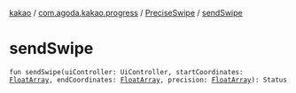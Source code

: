 [kakao](../../index.md) / [com.agoda.kakao.progress](../index.md) / [PreciseSwipe](index.md) / [sendSwipe](./send-swipe.md)

# sendSwipe

`fun sendSwipe(uiController: UiController, startCoordinates: `[`FloatArray`](https://kotlinlang.org/api/latest/jvm/stdlib/kotlin/-float-array/index.html)`, endCoordinates: `[`FloatArray`](https://kotlinlang.org/api/latest/jvm/stdlib/kotlin/-float-array/index.html)`, precision: `[`FloatArray`](https://kotlinlang.org/api/latest/jvm/stdlib/kotlin/-float-array/index.html)`): Status`
